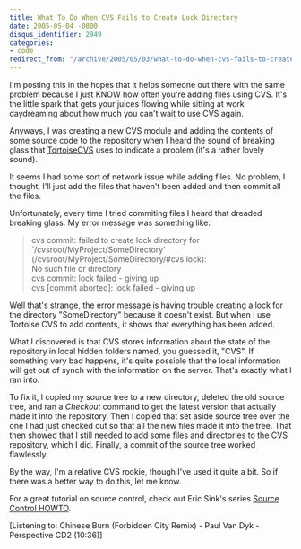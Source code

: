```yaml
---
title: What To Do When CVS Fails to Create Lock Directory
date: 2005-05-04 -0800
disqus_identifier: 2949
categories:
- code
redirect_from: "/archive/2005/05/03/what-to-do-when-cvs-fails-to-create-lock-directory.aspx/"
---
```


I'm posting this in the hopes that it helps someone out there with the
same problem because I just KNOW how often you're adding files using
CVS. It's the little spark that gets your juices flowing while sitting
at work daydreaming about how much you can't wait to use CVS again.

Anyways, I was creating a new CVS module and adding the contents of some
source code to the repository when I heard the sound of breaking glass
that [TortoiseCVS](http://www.tortoisecvs.org/) uses to indicate a
problem (it's a rather lovely sound).

It seems I had some sort of network issue while adding files. No
problem, I thought, I'll just add the files that haven't been added and
then commit all the files.

Unfortunately, every time I tried commiting files I heard that dreaded
breaking glass. My error message was something like:

> cvs commit: failed to create lock directory for
> \`/cvsroot/MyProject/SomeDirectory'\
>  (/cvsroot/MyProject/SomeDirectory/\#cvs.lock):\
>  No such file or directory\
>  cvs commit: lock failed - giving up\
>  cvs [commit aborted]: lock failed - giving up

Well that's strange, the error message is having trouble creating a lock
for the directory "SomeDirectory" because it doesn't exist. But when I
use Tortoise CVS to add contents, it shows that everything has been
added.

What I discovered is that CVS stores information about the state of the
repository in local hidden folders named, you guessed it, "CVS". If
something very bad happens, it's quite possible that the local
information will get out of synch with the information on the server.
That's exactly what I ran into.

To fix it, I copied my source tree to a new directory, deleted the old
source tree, and ran a *Checkout* command to get the latest version that
actually made it into the repository. Then I copied that set aside
source tree over the one I had just checked out so that all the new
files made it into the tree. That then showed that I still needed to add
some files and directories to the CVS repository, which I did. Finally,
a commit of the source tree worked flawlessly.

By the way, I'm a relative CVS rookie, though I've used it quite a bit.
So if there was a better way to do this, let me know.

For a great tutorial on source control, check out Eric Sink's series
[Source Control
HOWTO](http://software.ericsink.com/scm/source_control.html).

[Listening to: Chinese Burn (Forbidden City Remix) - Paul Van Dyk -
Perspective CD2 (10:36)]

